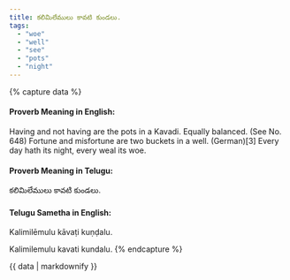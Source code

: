 ```yaml
---
title: కలిమిలేములు కావటి కుండలు.
tags:
  - "woe"
  - "well"
  - "see"
  - "pots"
  - "night"
---
```


{% capture data %}
#### Proverb Meaning in English:
Having and not having are the pots in a Kavadi.
Equally balanced.
(See No. 648)
Fortune and misfortune are two buckets in a well. (German)[3]
Every day hath its night, every weal its woe.

#### Proverb Meaning in Telugu:
కలిమిలేములు కావటి కుండలు.

#### Telugu Sametha in English:
Kalimilēmulu kāvaṭi kuṇḍalu.

Kalimilemulu kavati kundalu.
{% endcapture %}

{{ data | markdownify }}

